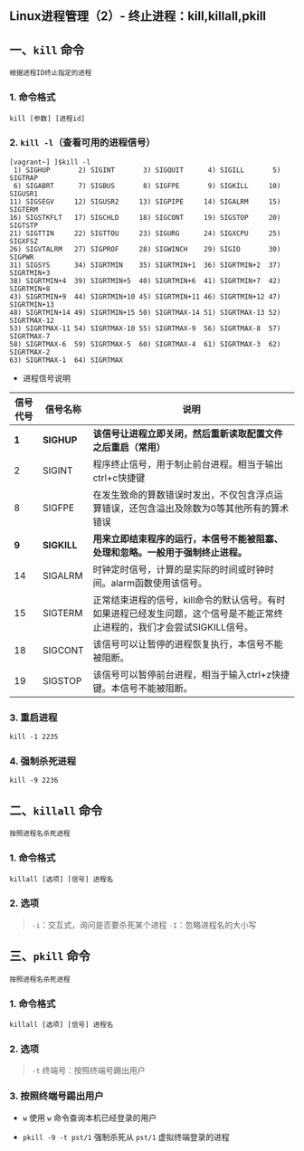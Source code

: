Linux进程管理（2）- 终止进程：kill,killall,pkill
---

## 一、`kill` 命令

    根据进程ID终止指定的进程

### 1. 命令格式

    kill [参数] [进程id]

### 2. `kill -l`（查看可用的进程信号）

```
[vagrant~] ]$kill -l
 1) SIGHUP       2) SIGINT       3) SIGQUIT      4) SIGILL       5) SIGTRAP
 6) SIGABRT      7) SIGBUS       8) SIGFPE       9) SIGKILL     10) SIGUSR1
11) SIGSEGV     12) SIGUSR2     13) SIGPIPE     14) SIGALRM     15) SIGTERM
16) SIGSTKFLT   17) SIGCHLD     18) SIGCONT     19) SIGSTOP     20) SIGTSTP
21) SIGTTIN     22) SIGTTOU     23) SIGURG      24) SIGXCPU     25) SIGXFSZ
26) SIGVTALRM   27) SIGPROF     28) SIGWINCH    29) SIGIO       30) SIGPWR
31) SIGSYS      34) SIGRTMIN    35) SIGRTMIN+1  36) SIGRTMIN+2  37) SIGRTMIN+3
38) SIGRTMIN+4  39) SIGRTMIN+5  40) SIGRTMIN+6  41) SIGRTMIN+7  42) SIGRTMIN+8
43) SIGRTMIN+9  44) SIGRTMIN+10 45) SIGRTMIN+11 46) SIGRTMIN+12 47) SIGRTMIN+13
48) SIGRTMIN+14 49) SIGRTMIN+15 50) SIGRTMAX-14 51) SIGRTMAX-13 52) SIGRTMAX-12
53) SIGRTMAX-11 54) SIGRTMAX-10 55) SIGRTMAX-9  56) SIGRTMAX-8  57) SIGRTMAX-7
58) SIGRTMAX-6  59) SIGRTMAX-5  60) SIGRTMAX-4  61) SIGRTMAX-3  62) SIGRTMAX-2
63) SIGRTMAX-1  64) SIGRTMAX
```

* 进程信号说明

信号代号|信号名称|说明
-|-|-
**1**|**SIGHUP**|**该信号让进程立即关闭，然后重新读取配置文件之后重启（常用）**
2|SIGINT|程序终止信号，用于制止前台进程。相当于输出ctrl+c快捷键
8|SIGFPE|在发生致命的算数错误时发出，不仅包含浮点运算错误，还包含溢出及除数为0等其他所有的算术错误
**9**|**SIGKILL**|**用来立即结束程序的运行，本信号不能被阻塞、处理和忽略。一般用于强制终止进程。**
14|SIGALRM|时钟定时信号，计算的是实际的时间或时钟时间。alarm函数使用该信号。
15|SIGTERM|正常结束进程的信号，kill命令的默认信号。有时如果进程已经发生问题，这个信号是不能正常终止进程的，我们才会尝试SIGKILL信号。
18|SIGCONT|该信号可以让暂停的进程恢复执行，本信号不能被阻断。
19|SIGSTOP|该信号可以暂停前台进程，相当于输入ctrl+z快捷键。本信号不能被阻断。

### 3. 重启进程

    kill -1 2235

### 4. 强制杀死进程

    kill -9 2236


## 二、`killall` 命令

    按照进程名杀死进程

### 1. 命令格式

    killall [选项] [信号] 进程名

### 2. 选项

> `-i`：交互式，询问是否要杀死某个进程
> `-I`：忽略进程名的大小写

## 三、`pkill` 命令

    按照进程名杀死进程

### 1. 命令格式

    killall [选项] [信号] 进程名

### 2. 选项

> `-t` 终端号：按照终端号踢出用户

### 3. 按照终端号踢出用户

* `w`
使用 `w` 命令查询本机已经登录的用户

* `pkill -9 -t pst/1`
强制杀死从 `pst/1` 虚拟终端登录的进程